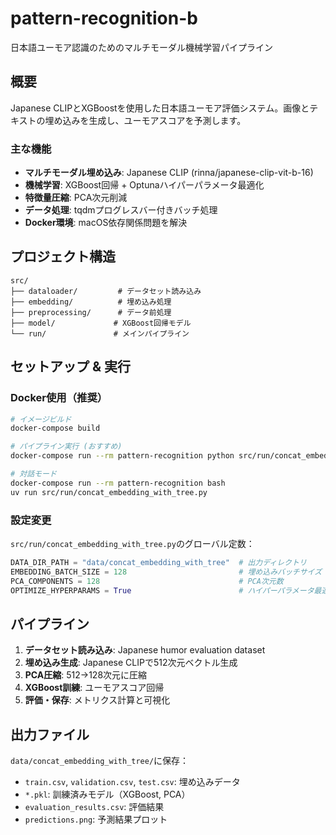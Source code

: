 # pattern-recognition-b

日本語ユーモア認識のためのマルチモーダル機械学習パイプライン

## 概要

Japanese CLIPとXGBoostを使用した日本語ユーモア評価システム。画像とテキストの埋め込みを生成し、ユーモアスコアを予測します。

### 主な機能

- **マルチモーダル埋め込み**: Japanese CLIP (rinna/japanese-clip-vit-b-16)
- **機械学習**: XGBoost回帰 + Optunaハイパーパラメータ最適化
- **特徴量圧縮**: PCA次元削減
- **データ処理**: tqdmプログレスバー付きバッチ処理
- **Docker環境**: macOS依存関係問題を解決

## プロジェクト構造

```
src/
├── dataloader/         # データセット読み込み
├── embedding/          # 埋め込み処理
├── preprocessing/      # データ前処理
├── model/             # XGBoost回帰モデル
└── run/               # メインパイプライン
```

## セットアップ & 実行

### Docker使用（推奨）

```bash
# イメージビルド
docker-compose build

# パイプライン実行 (おすすめ)
docker-compose run --rm pattern-recognition python src/run/concat_embedding_with_tree.py

# 対話モード
docker-compose run --rm pattern-recognition bash
uv run src/run/concat_embedding_with_tree.py
```

### 設定変更

`src/run/concat_embedding_with_tree.py`のグローバル定数：

```python
DATA_DIR_PATH = "data/concat_embedding_with_tree"  # 出力ディレクトリ
EMBEDDING_BATCH_SIZE = 128                         # 埋め込みバッチサイズ
PCA_COMPONENTS = 128                               # PCA次元数
OPTIMIZE_HYPERPARAMS = True                        # ハイパーパラメータ最適化
```

## パイプライン

1. **データセット読み込み**: Japanese humor evaluation dataset
2. **埋め込み生成**: Japanese CLIPで512次元ベクトル生成
3. **PCA圧縮**: 512→128次元に圧縮
4. **XGBoost訓練**: ユーモアスコア回帰
5. **評価・保存**: メトリクス計算と可視化

## 出力ファイル

`data/concat_embedding_with_tree/`に保存：

- `train.csv`, `validation.csv`, `test.csv`: 埋め込みデータ
- `*.pkl`: 訓練済みモデル（XGBoost, PCA）
- `evaluation_results.csv`: 評価結果
- `predictions.png`: 予測結果プロット
